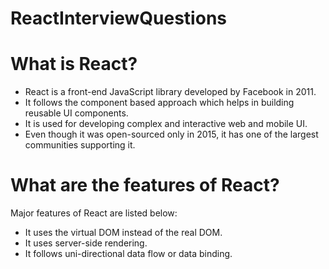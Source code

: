 # ReactInterviewQuestions

# What is React?
- React is a front-end JavaScript library developed by Facebook in 2011.
- It follows the component based approach which helps in building reusable UI components.
- It is used for developing complex and interactive web and mobile UI.
- Even though it was open-sourced only in 2015, it has one of the largest communities supporting it.

# What are the features of React? 
Major features of React are listed below:
- It uses the virtual DOM instead of the real DOM.
- It uses server-side rendering.
- It follows uni-directional data flow or data binding.
